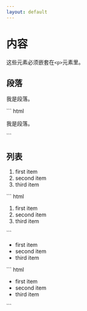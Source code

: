 ```yaml
---
layout: default
---
```

# 内容

这些元素必须嵌套在```<p>```元素里。

## 段落

<p>我是段落。</p>
``` html
<p>我是段落。</p>
```


## 列表

<ol>
  <li>first item</li>
  <li>second item</li>
  <li>third item</li>
</ol>	
``` html
<ol>
  <li>first item</li>
  <li>second item</li>
  <li>third item</li>
</ol>	
```

<ul>
  <li>first item</li>
  <li>second item</li>
  <li>third item</li>
</ul>
``` html
<ul>
  <li>first item</li>
  <li>second item</li>
  <li>third item</li>
</ul>	
```